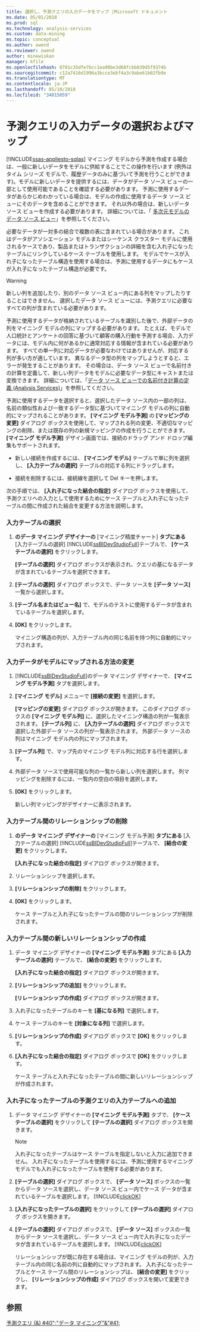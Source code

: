 ```yaml
---
title: 選択し、予測クエリの入力データをマップ |Microsoft ドキュメント
ms.date: 05/01/2018
ms.prod: sql
ms.technology: analysis-services
ms.custom: data-mining
ms.topic: conceptual
ms.author: owend
ms.reviewer: owend
author: minewiskan
manager: kfile
ms.openlocfilehash: 0781c35dfe7bcc1ea99be3d68fcbb839d5f9374b
ms.sourcegitcommit: c12a7416d1996a3bcce3ebf4a3c9abe61b02fb9e
ms.translationtype: MT
ms.contentlocale: ja-JP
ms.lasthandoff: 05/10/2018
ms.locfileid: "34015059"
---
```

# <a name="choose-and-map-input-data-for-a-prediction-query"></a>予測クエリの入力データの選択およびマップ
[!INCLUDE[ssas-appliesto-sqlas](../../includes/ssas-appliesto-sqlas.md)]
  マイニング モデルから予測を作成する場合は、一般に新しいデータをモデルに供給することでこの操作を行います  (例外はタイム シリーズ モデルで、履歴データのみに基づいて予測を行うことができます)。モデルに新しいデータを提供するには、データがデータ ソース ビューの一部として使用可能であることを確認する必要があります。 予測に使用するデータがあらかじめわかっている場合は、モデルの作成に使用するデータ ソース ビューにそのデータを含めることができます。 それ以外の場合は、新しいデータ ソース ビューを作成する必要があります。 詳細については、「 [多次元モデルのデータ ソース ビュー](../../analysis-services/multidimensional-models/data-source-views-in-multidimensional-models.md)」を参照してください。  
  
 必要なデータが一対多の結合で複数の表に含まれている場合があります。 これはデータがアソシエーション モデルまたはシーケンス クラスター モデルに使用されるケースであり、製品またはトランザクションの詳細を含む入れ子になったテーブルにリンクしているケース テーブルを使用します。 モデルでケースが入れ子になったテーブル構造を使用する場合は、予測に使用するデータにもケースが入れ子になったテーブル構造が必要です。  
  
> [!WARNING]  
>  新しい列を追加したり、別のデータ ソース ビュー内にある列をマップしたりすることはできません。 選択したデータ ソース ビューには、予測クエリに必要なすべての列が含まれている必要があります。  
  
 予測に使用するデータが格納されているテーブルを識別した後で、外部データの列をマイニング モデルの列にマップする必要があります。 たとえば、モデルで人口統計とアンケートの回答に基づいて顧客の購入行動を予測する場合、入力データには、モデル内に何があるかに通常対応する情報が含まれている必要があります。 すべての単一列に対応データが必要なわけではありませんが、対応する列が多い方が適しています。 異なるデータ型の列をマップしようとすると、エラーが発生することがあります。 その場合は、データ ソース ビューで名前付きの計算を定義して、新しい列データをモデルに必要なデータ型にキャストまたは変換できます。 詳細については、「[データ ソース ビューでの名前付き計算の定義 (Analysis Services)](../../analysis-services/multidimensional-models/define-named-calculations-in-a-data-source-view-analysis-services.md)」を参照してください。  
  
 予測に使用するデータを選択すると、選択したデータ ソース内の一部の列は、名前の類似性および一致するデータ型に基づいてマイニング モデルの列に自動的にマップされることがあります。 **[マイニング モデル予測]** の **[マッピングの変更]** ダイアログ ボックスを使用して、マップされる列の変更、不適切なマッピングの削除、または既存の列の新規マッピングの作成を行うことができます。 **[マイニング モデル予測]** デザイン画面では、接続のドラッグ アンド ドロップ編集もサポートされます。  
  
-   新しい接続を作成するには、 **[マイニング モデル]** テーブルで単に列を選択し、 **[入力テーブルの選択]** テーブルの対応する列にドラッグします。  
  
-   接続を削除するには、接続線を選択して Del キーを押します。  
  
 次の手順では、 **[入れ子になった結合の指定]** ダイアログ ボックスを使用して、予測クエリへの入力として使用するためにケース テーブルと入れ子になったテーブルの間に作成された結合を変更する方法を説明します。  
  
### <a name="select-an-input-table"></a>入力テーブルの選択  
  
1.  **のデータ マイニング デザイナーの** [マイニング精度チャート] **タブにある** [入力テーブルの選択] [!INCLUDE[ssBIDevStudioFull](../../includes/ssbidevstudiofull-md.md)]テーブルで、 **[ケース テーブルの選択]** をクリックします。  
  
     **[テーブルの選択]** ダイアログ ボックスが表示され、クエリの基になるデータが含まれているテーブルを選択できます。  
  
2.  **[テーブルの選択]** ダイアログ ボックスで、データ ソースを **[データ ソース]** 一覧から選択します。  
  
3.  **[テーブル名またはビュー名]** で、モデルのテストに使用するデータが含まれているテーブルを選択します。  
  
4.  **[OK]** をクリックします。  
  
     マイニング構造の列が、入力テーブル内の同じ名前を持つ列に自動的にマップされます。  
  
### <a name="change-the-way-that-input-data-is-mapped-to-the-model"></a>入力データがモデルにマップされる方法の変更  
  
1.  [!INCLUDE[ssBIDevStudioFull](../../includes/ssbidevstudiofull-md.md)]のデータ マイニング デザイナーで、 **[マイニング モデル予測]** タブを選択します。  
  
2.  **[マイニング モデル]** メニューで **[接続の変更]** を選択します。  
  
     **[マッピングの変更]** ダイアログ ボックスが開きます。 このダイアログ ボックスの **[マイニング モデル列]** に、選択したマイニング構造の列が一覧表示されます。 **[テーブル列]** に、 **[入力テーブルの選択]** ダイアログ ボックスで選択した外部データ ソースの列が一覧表示されます。 外部データ ソースの列はマイニング モデル内の列にマップされます。  
  
3.  **[テーブル列]** で、マップ先のマイニング モデル列に対応する行を選択します。  
  
4.  外部データ ソースで使用可能な列の一覧から新しい列を選択します。 列マッピングを削除するには、一覧内の空白の項目を選択します。  
  
5.  **[OK]** をクリックします。  
  
     新しい列マッピングがデザイナーに表示されます。  
  
### <a name="remove-a-relationship-between-input-tables"></a>入力テーブル間のリレーションシップの削除  
  
1.  **のデータ マイニング デザイナーの** [マイニング モデル予測] **タブにある** [入力テーブルの選択] [!INCLUDE[ssBIDevStudioFull](../../includes/ssbidevstudiofull-md.md)]テーブルで、 **[結合の変更]** をクリックします。  
  
     **[入れ子になった結合の指定]** ダイアログ ボックスが開きます。  
  
2.  リレーションシップを選択します。  
  
3.  **[リレーションシップの削除]** をクリックします。  
  
4.  **[OK]** をクリックします。  
  
     ケース テーブルと入れ子になったテーブルの間のリレーションシップが削除されます。  
  
### <a name="create-a-new-relationship-between-input-tables"></a>入力テーブル間の新しいリレーションシップの作成  
  
1.  データ マイニング デザイナーの **[マイニング モデル予測]** タブにある **[入力テーブルの選択]** テーブルで、 **[結合の変更]** をクリックします。  
  
     **[入れ子になった結合の指定]** ダイアログ ボックスが開きます。  
  
2.  **[リレーションシップの追加]** をクリックします。  
  
     **[リレーションシップの作成]** ダイアログ ボックスが開きます。  
  
3.  入れ子になったテーブルのキーを **[基になる列]** で選択します。  
  
4.  ケース テーブルのキーを **[対象になる列]** で選択します。  
  
5.  **[リレーションシップの作成]** ダイアログ ボックスで **[OK]** をクリックします。  
  
6.  **[入れ子になった結合の指定]** ダイアログ ボックスで **[OK]** をクリックします。  
  
     ケース テーブルと入れ子になったテーブルの間に新しいリレーションシップが作成されます。  
  
### <a name="add-a-nested-table-to-the-input-tables-of-a-prediction-query"></a>入れ子になったテーブルの予測クエリの入力テーブルへの追加  
  
1.  データ マイニング デザイナーの **[マイニング モデル予測]** タブで、 **[ケース テーブルの選択]** をクリックして **[テーブルの選択]** ダイアログ ボックスを開きます。  
  
    > [!NOTE]  
    >  入れ子になったテーブルはケース テーブルを指定しないと入力に追加できません。 入れ子になったテーブルを使用するには、予測に使用するマイニング モデルでも入れ子になったテーブルを使用する必要があります。  
  
2.  **[テーブルの選択]** ダイアログ ボックスで、 **[データ ソース]** ボックスの一覧からデータ ソースを選択し、データ ソース ビュー内でケース データが含まれているテーブルを選択します。 [!INCLUDE[clickOK](../../includes/clickok-md.md)]  
  
3.  **[入れ子になったテーブルの選択]** をクリックして **[テーブルの選択]** ダイアログ ボックスを開きます。  
  
4.  **[テーブルの選択]** ダイアログ ボックスで、 **[データ ソース]** ボックスの一覧からデータ ソースを選択し、データ ソース ビュー内で入れ子になったデータが含まれているテーブルを選択します。 [!INCLUDE[clickOK](../../includes/clickok-md.md)]  
  
     リレーションシップが既に存在する場合は、マイニング モデルの列が、入力テーブル内の同じ名前の列に自動的にマップされます。 入れ子になったテーブルとケース テーブル間のリレーションシップは、 **[結合の変更]** をクリックし、 **[リレーションシップの作成]** ダイアログ ボックスを開いて変更できます。  
  
## <a name="see-also"></a>参照  
 [予測クエリ (&) #40";"データ マイニング"&"#41;](../../analysis-services/data-mining/prediction-queries-data-mining.md)  
  
  
